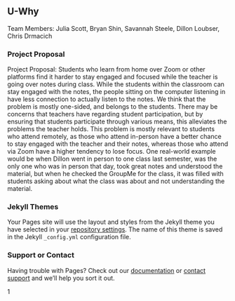 ## U-Why

Team Members: Julia Scott, Bryan Shin, Savannah Steele, Dillon Loubser, Chris Drmacich

### Project Proposal

Project Proposal:
Students who learn from home over Zoom or other platforms find it harder to stay engaged and focused while the teacher is going over notes during class. While the students within the classroom can stay engaged with the notes, the people sitting on the computer listening in have less connection to actually listen to the notes.
We think that the problem is mostly one-sided, and belongs to the students. There may be concerns that teachers have regarding student participation, but by ensuring that students participate through various means, this alleviates the problems the teacher holds.
This problem is mostly relevant to students who attend remotely, as those who attend in-person have a better chance to stay engaged with the teacher and their notes, whereas those who attend via Zoom have a higher tendency to lose focus.
One real-world example would be when Dillon went in person to one class last semester, was the only one who was in person that day, took great notes and understood the material, but when he checked the GroupMe for the class, it was filled with students asking about what the class was about and not understanding the material.


### Jekyll Themes

Your Pages site will use the layout and styles from the Jekyll theme you have selected in your [repository settings](https://github.com/goodacre/U-Why/settings). The name of this theme is saved in the Jekyll `_config.yml` configuration file.

### Support or Contact

Having trouble with Pages? Check out our [documentation](https://docs.github.com/categories/github-pages-basics/) or [contact support](https://support.github.com/contact) and we’ll help you sort it out.

1
